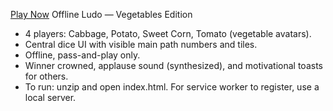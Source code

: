 [Play Now]()
Offline Ludo — Vegetables Edition
- 4 players: Cabbage, Potato, Sweet Corn, Tomato (vegetable avatars).
- Central dice UI with visible main path numbers and tiles.
- Offline, pass-and-play only.
- Winner crowned, applause sound (synthesized), and motivational toasts for others.
- To run: unzip and open index.html. For service worker to register, use a local server.
